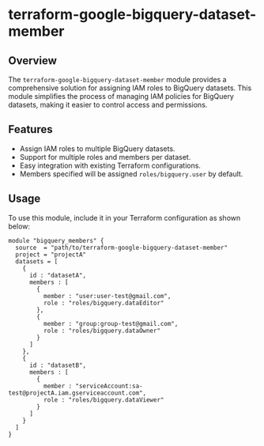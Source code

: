 # terraform-google-bigquery-dataset-member

## Overview

The `terraform-google-bigquery-dataset-member` module provides a comprehensive solution for assigning IAM roles to BigQuery datasets. This module simplifies the process of managing IAM policies for BigQuery datasets, making it easier to control access and permissions.

## Features

- Assign IAM roles to multiple BigQuery datasets.
- Support for multiple roles and members per dataset.
- Easy integration with existing Terraform configurations.
- Members specified will be assigned `roles/bigquery.user` by default.

## Usage

To use this module, include it in your Terraform configuration as shown below:

```hcl
module "bigquery_members" {
  source  = "path/to/terraform-google-bigquery-dataset-member"
  project = "projectA"
  datasets = [
    {
      id : "datasetA",
      members : [
        {
          member : "user:user-test@gmail.com",
          role : "roles/bigquery.dataEditor"
        },
        {
          member : "group:group-test@gmail.com",
          role : "roles/bigquery.dataOwner"
        }
      ]
    },
    {
      id : "datasetB",
      members : [
        {
          member : "serviceAccount:sa-test@projectA.iam.gserviceaccount.com",
          role : "roles/bigquery.dataViewer"
        }
      ]
    }
  ]
}
```
